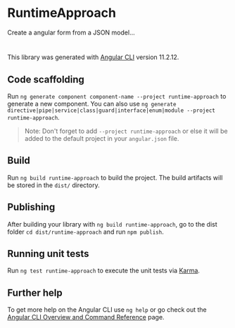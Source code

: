 # RuntimeApproach

Create a angular form from a JSON model...

#
#
This library was generated with [Angular CLI](https://github.com/angular/angular-cli) version 11.2.12.

## Code scaffolding

Run `ng generate component component-name --project runtime-approach` to generate a new component. You can also use `ng generate directive|pipe|service|class|guard|interface|enum|module --project runtime-approach`.
> Note: Don't forget to add `--project runtime-approach` or else it will be added to the default project in your `angular.json` file. 

## Build

Run `ng build runtime-approach` to build the project. The build artifacts will be stored in the `dist/` directory.

## Publishing

After building your library with `ng build runtime-approach`, go to the dist folder `cd dist/runtime-approach` and run `npm publish`.

## Running unit tests

Run `ng test runtime-approach` to execute the unit tests via [Karma](https://karma-runner.github.io).

## Further help

To get more help on the Angular CLI use `ng help` or go check out the [Angular CLI Overview and Command Reference](https://angular.io/cli) page.
